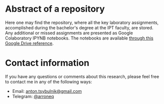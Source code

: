 # Abstract of a repository

Here one may find the repository, where all the key laboratory assignments, accomplished during the bachelor's degree at the IPT faculty, are stored. Any additional or missed assignments are presented as Google Colaboratory IPYNB notebooks. The notebooks are available [through this Google Drive reference](https://drive.google.com/drive/folders/1zMqXmJy1QX20jSffDFq9d-4uUxM866vn?usp=sharing).

# Contact information

If you have any questions or comments about this research, please feel free to contact me in any of the following ways:

- Email: [anton.tsybulnik@gmail.com](mailto:anton.tsybulnik@gmail.com)
- Telegram: [@arroneq](https://t.me/arroneq)